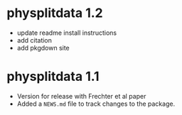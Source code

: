 # physplitdata 1.2

* update readme install instructions
* add citation
* add pkgdown site

# physplitdata 1.1

* Version for release with Frechter et al paper
* Added a `NEWS.md` file to track changes to the package.
